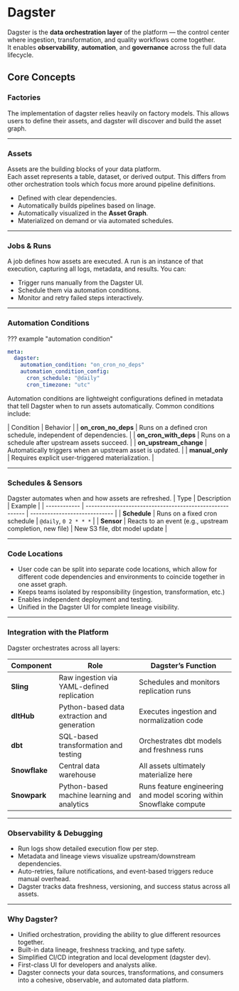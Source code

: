 # Dagster

Dagster is the **data orchestration layer** of the platform — the control center where ingestion, transformation, and quality workflows come together.  
It enables **observability**, **automation**, and **governance** across the full data lifecycle.


## Core Concepts

### Factories

The implementation of dagster relies heavily on factory models.  This allows users to
define their assets, and dagster will discover and build the asset graph.

---

### Assets
Assets are the building blocks of your data platform.  
Each asset represents a table, dataset, or derived output.  This differs from other
orchestration tools which focus more around pipeline definitions.

- Defined with clear dependencies.
- Automatically builds pipelines based on linage.
- Automatically visualized in the **Asset Graph**.
- Materialized on demand or via automated schedules.

---

### Jobs & Runs

A job defines how assets are executed.
A run is an instance of that execution, capturing all logs, metadata, and results.
You can:

- Trigger runs manually from the Dagster UI.
- Schedule them via automation conditions.
- Monitor and retry failed steps interactively.

---

### Automation Conditions

??? example "automation condition"
``` yaml
meta:
  dagster:
    automation_condition: "on_cron_no_deps"
    automation_condition_config:
      cron_schedule: "@daily"
      cron_timezone: "utc"
```

Automation conditions are lightweight configurations defined in metadata that tell Dagster when to run assets automatically.
Common conditions include:

| Condition | Behavior |
| **on_cron_no_deps** |	Runs on a defined cron schedule, independent of dependencies. |
| **on_cron_with_deps** |	Runs on a schedule after upstream assets succeed. |
| **on_upstream_change** |	Automatically triggers when an upstream asset is updated. |
| **manual_only** |	Requires explicit user-triggered materialization. |


---

### Schedules & Sensors

Dagster automates when and how assets are refreshed.
| Type         | Description                                              | Example                       |
| ------------ | -------------------------------------------------------- | ----------------------------- |
| **Schedule** | Runs on a fixed cron schedule                            | `@daily`, `0 2 * * *`         |
| **Sensor**   | Reacts to an event (e.g., upstream completion, new file) | New S3 file, dbt model update |

---

### Code Locations

- User code can be split into separate code locations, which allow for different
  code dependencies and environments to coincide together in one asset graph.
- Keeps teams isolated by responsibility (ingestion, transformation, etc.)
- Enables independent deployment and testing.
- Unified in the Dagster UI for complete lineage visibility.

---

### Integration with the Platform

Dagster orchestrates across all layers:

| Component     | Role                                        | Dagster’s Function                         |
| ------------- | ------------------------------------------- | ------------------------------------------ |
| **Sling**     | Raw ingestion via YAML-defined replication  | Schedules and monitors replication runs    |
| **dltHub**    | Python-based data extraction and generation | Executes ingestion and normalization code  |
| **dbt**       | SQL-based transformation and testing        | Orchestrates dbt models and freshness runs |
| **Snowflake** | Central data warehouse                      | All assets ultimately materialize here     |
| **Snowpark**  | Python-based machine learning and analytics  | Runs feature engineering and model scoring within Snowflake compute |


---

### Observability & Debugging

- Run logs show detailed execution flow per step.
- Metadata and lineage views visualize upstream/downstream dependencies.
- Auto-retries, failure notifications, and event-based triggers reduce manual overhead.
- Dagster tracks data freshness, versioning, and success status across all assets.

---

### Why Dagster?

- Unified orchestration, providing the ability to glue different resources together.
- Built-in data lineage, freshness tracking, and type safety.
- Simplified CI/CD integration and local development (dagster dev).
- First-class UI for developers and analysts alike.
- Dagster connects your data sources, transformations, and consumers into a cohesive, observable, and automated data platform.
